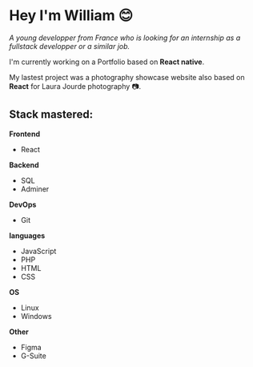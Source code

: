 # **Hey I'm William** 😊

*A young developper from France who is looking for an internship as a fullstack developper or a similar job.*


I'm currently working on a Portfolio based on **React native**.

My lastest project was a photography showcase website also based on **React** for Laura Jourde photography 📷.


## Stack mastered: 


**Frontend**

- React


**Backend**

- SQL
- Adminer


**DevOps**

- Git


**languages**

- JavaScript
- PHP
- HTML
- CSS


**OS**

- Linux
- Windows


**Other**

- Figma
- G-Suite



